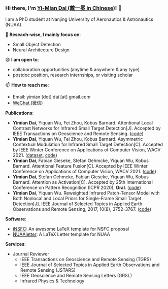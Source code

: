 ### Hi there, I'm [Yi-Mian Dai (戴一冕 in Chinese)](https://yimiandai.work/)! 👋

I am a PhD student at Nanjing University of Aeronautics & Astronautics (NUAA).

🔭 **Reseach-wise, I mainly focus on**:

- Small Object Detection
- Neural Architecture Design

😄 **I am open to**:

- collaboration opportunities (anytime & anywhere & any type)
- postdoc position, research internships, or visiting scholar


📫 **How to reach me**:

- Email: yimian [dot] dai [at] gmail.com
- [WeChat (微信)](https://raw.githubusercontent.com/YimianDai/imgbed/master/github/wechat.JPG) 

**Publications**:

+ **Yimian Dai**, Yiquan Wu, Fei Zhou, Kobus Barnard. Attentional Local Contrast Networks for Infrared Small Target Detection[J]. Accepted by IEEE Transactions on Geoscience and Remote Sensing. ([code](https://github.com/YimianDai/open-alcnet))
+ **Yimian Dai**, Yiquan Wu, Fei Zhou, Kobus Barnard. Asymmetric Contextual Modulation for Infrared Small Target Detection[C]. Accepted by IEEE Winter Conference on Applications of Computer Vision, WACV 2021. ([dataset](https://github.com/YimianDai/sirst), [code](https://github.com/YimianDai/open-acm))
+ **Yimian Dai**, Fabian Gieseke, Stefan Oehmcke, Yiquan Wu, Kobus Barnard. Attentional Feature Fusion[C]. Accepted by IEEE Winter Conference on Applications of Computer Vision, WACV 2021. ([code](https://github.com/YimianDai/open-aff))
+ **Yimian Dai**, Stefan Oehmcke, Fabian Gieseke, Yiquan Wu, Kobus Barnard. Attention as Activation[C]. Accepted by 25th International Conference on Pattern Recognition (ICPR 2020), **Oral**. ([code](https://github.com/YimianDai/open-atac))
+ **Yimian Dai**, Yiquan Wu. Reweighted Infrared Patch-Tensor Model with Both Nonlocal and Local Priors for Single-Frame Small Target Detection[J]. IEEE Journal of Selected Topics in Applied Earth Observations and Remote Sensing, 2017, 10(8), 3752-3767. ([code](https://github.com/YimianDai/DENTIST))



**Software**:

- [iNSFC](https://github.com/YimianDai/iNSFC): An awesome LaTeX template for NSFC proposal
- [NUAAletter](https://github.com/YimianDai/NUAAletter): A LaTeX Letter template for NUAA

**Services**:

+ Journal Reviewer
  - IEEE Transactions on Geoscience and Remote Sensing (TGRS)
  - IEEE Journal of Selected Topics in Applied Earth Observations and Remote Sensing (JSTARS)
  - IEEE Geoscience and Remote Sensing Letters (GRSL)
  - Infrared Physics & Technology

<!--
**YimianDai/YimianDai** is a ✨ _special_ ✨ repository because its `README.md` (this file) appears on your GitHub profile.

Here are some ideas to get you started:

- 🔭 I’m currently working on ...
- 🌱 I’m currently learning ...
- 👯 I’m looking to collaborate on ...
- 🤔 I’m looking for help with ...
- 💬 Ask me about ...
- 📫 How to reach me: ...
- 😄 Pronouns: ...
- ⚡ Fun fact: ...
-->
